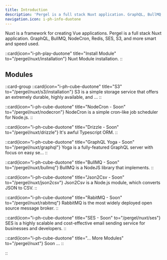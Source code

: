 ```yaml
---
title: Introduction
description: 'Pergel is a full stack Nuxt application. GraphQL, BullMQ, NodeCron, Redis, SES, S3, and more smart and speed used.'
navigation.icon: i-ph-info-duotone
---
```


Nuxt is a framework for creating Vue applications. Pergel is a full stack Nuxt application. GraphQL, BullMQ, NodeCron, Redis, SES, S3, and more smart and speed used.

::card{icon="i-ph-play-duotone" title="Install Module" to="/pergel/nuxt/installation"}
  Nuxt Module installation.
::

## Modules

::card-group
  ::card{icon="i-ph-cube-duotone" title="S3" to="/pergel/nuxt/s3/installation"}
    S3 is a simple storage service that offers an extremely durable, highly available, and ...
  ::

  ::card{icon="i-ph-cube-duotone" title="NodeCron - Soon" to="/pergel/nuxt/nodecron"}
    NodeCron is a simple cron-like job scheduler for Node.js.
  ::

  ::card{icon="i-ph-cube-duotone" title="Drizzle - Soon" to="/pergel/nuxt/drizzle"}
    It's awful Typescript ORM.
  ::

  ::card{icon="i-ph-cube-duotone" title="GraphQL Yoga - Soon" to="/pergel/nuxt/graphql"}
    Yoga is a fully-featured GraphQL server with focus on easy se...
  ::

  ::card{icon="i-ph-cube-duotone" title="BullMQ - Soon" to="/pergel/nuxt/bullmq"}
    BullMQ is a NodeJS library that implements.
  ::

  ::card{icon="i-ph-cube-duotone" title="Json2Csv - Soon" to="/pergel/nuxt/json2csv"}
    Json2Csv is a Node.js module, which converts JSON to CSV.
  ::

  ::card{icon="i-ph-cube-duotone" title="RabitMQ - Soon" to="/pergel/nuxt/rabitmq"}
    RabbitMQ is the most widely deployed open source message broker.
  ::

  ::card{icon="i-ph-cube-duotone" title="SES - Soon" to="/pergel/nuxt/ses"}
    SES is a highly scalable and cost-effective email sending service for businesses and developers.
  ::

  ::card{icon="i-ph-cube-duotone" title="... More Modules" to="/pergel/nuxt"}
    Soon ...
  ::

::
